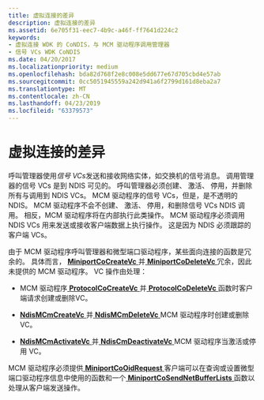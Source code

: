 ```yaml
---
title: 虚拟连接的差异
description: 虚拟连接的差异
ms.assetid: 6e705f31-eec7-4b9c-a46f-ff7641d224c2
keywords:
- 虚拟连接 WDK 的 CoNDIS，与 MCM 驱动程序调用管理器
- 信号 VCs WDK CoNDIS
ms.date: 04/20/2017
ms.localizationpriority: medium
ms.openlocfilehash: bda82d768f2e8c008e5dd677e67d705cbd4e57ab
ms.sourcegitcommit: 0cc5051945559a242d941a6f2799d161d8eba2a7
ms.translationtype: MT
ms.contentlocale: zh-CN
ms.lasthandoff: 04/23/2019
ms.locfileid: "63379573"
---
```

# <a name="differences-in-virtual-connections"></a>虚拟连接的差异





呼叫管理器使用*信号 VCs*发送和接收网络实体，如交换机的信号消息。 调用管理器的信号 VCs 是到 NDIS 可见的。 呼叫管理器必须创建、 激活、 停用，并删除所有与调用到 NDIS VCs。 MCM 驱动程序的信号 VCs，但是，是不透明的 NDIS。 MCM 驱动程序不会不创建、 激活、 停用，和删除信号 VCs NDIS 调用。 相反，MCM 驱动程序将在内部执行此类操作。 MCM 驱动程序必须调用 NDIS VCs 用来发送或接收客户端数据上执行操作。 这是因为 NDIS 必须跟踪的客户端 VCs。

由于 MCM 驱动程序呼叫管理器和微型端口驱动程序，某些面向连接的函数是冗余的。 具体而言， [ **MiniportCoCreateVc** ](https://msdn.microsoft.com/library/windows/hardware/ff559354)并[ **MiniportCoDeleteVc** ](https://msdn.microsoft.com/library/windows/hardware/ff559358)冗余，因此未提供的 MCM 驱动程序。 VC 操作由处理：

-   MCM 驱动程序[ **ProtocolCoCreateVc** ](https://msdn.microsoft.com/library/windows/hardware/ff570252)并[ **ProtocolCoDeleteVc** ](https://msdn.microsoft.com/library/windows/hardware/ff570253)函数时客户端请求创建或删除VC。

-   [**NdisMCmCreateVc** ](https://msdn.microsoft.com/library/windows/hardware/ff562812)并[ **NdisMCmDeleteVc** ](https://msdn.microsoft.com/library/windows/hardware/ff562819) MCM 驱动程序时创建或删除 VC。

-   [**NdisMCmActivateVc** ](https://msdn.microsoft.com/library/windows/hardware/ff562792)并[ **NdisCmDeactivateVc** ](https://msdn.microsoft.com/library/windows/hardware/ff561657) MCM 驱动程序当激活或停用 VC。

MCM 驱动程序必须提供[ **MiniportCoOidRequest** ](https://msdn.microsoft.com/library/windows/hardware/ff559362)客户端可以在查询或设置微型端口驱动程序信息中使用的函数和一个[ **MiniportCoSendNetBufferLists** ](https://msdn.microsoft.com/library/windows/hardware/ff559365)函数以处理从客户端发送操作。

 

 





